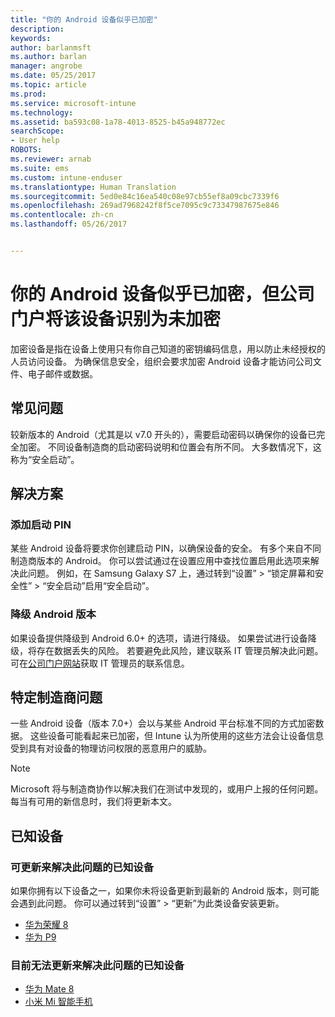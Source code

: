 ```yaml
---
title: "你的 Android 设备似乎已加密"
description: 
keywords: 
author: barlanmsft
ms.author: barlan
manager: angrobe
ms.date: 05/25/2017
ms.topic: article
ms.prod: 
ms.service: microsoft-intune
ms.technology: 
ms.assetid: ba593c08-1a78-4013-8525-b45a948772ec
searchScope:
- User help
ROBOTS: 
ms.reviewer: arnab
ms.suite: ems
ms.custom: intune-enduser
ms.translationtype: Human Translation
ms.sourcegitcommit: 5ed0e84c16ea540c08e97cb55ef8a09cbc7339f6
ms.openlocfilehash: 269ad7968242f8f5ce7095c9c73347987675e846
ms.contentlocale: zh-cn
ms.lasthandoff: 05/26/2017


---
```



# <a name="your-android-device-seems-to-be-encrypted-but-company-portal-says-otherwise"></a>你的 Android 设备似乎已加密，但公司门户将该设备识别为未加密

加密设备是指在设备上使用只有你自己知道的密钥编码信息，用以防止未经授权的人员访问设备。 为确保信息安全，组织会要求加密 Android 设备才能访问公司文件、电子邮件或数据。

## <a name="common-issues"></a>常见问题

较新版本的 Android（尤其是以 v7.0 开头的），需要启动密码以确保你的设备已完全加密。 不同设备制造商的启动密码说明和位置会有所不同。 大多数情况下，这称为“安全启动”。 

## <a name="solutions"></a>解决方案

### <a name="add-a-startup-pin"></a>添加启动 PIN

某些 Android 设备将要求你创建启动 PIN，以确保设备的安全。 有多个来自不同制造商版本的 Android。 你可以尝试通过在设置应用中查找位置启用此选项来解决此问题。 例如，在 Samsung Galaxy S7 上，通过转到“设置” > “锁定屏幕和安全性” > “安全启动”启用“安全启动”。  

### <a name="downgrade-your-version-of-android"></a>降级 Android 版本
如果设备提供降级到 Android 6.0+ 的选项，请进行降级。 如果尝试进行设备降级，将存在数据丢失的风险。 若要避免此风险，建议联系 IT 管理员解决此问题。 可在[公司门户网站](http://portal.manage.microsoft.com)获取 IT 管理员的联系信息。

## <a name="specific-manufacturer-issues"></a>特定制造商问题

一些 Android 设备（版本 7.0+）会以与某些 Android 平台标准不同的方式加密数据。 这些设备可能看起来已加密，但 Intune 认为所使用的这些方法会让设备信息受到具有对设备的物理访问权限的恶意用户的威胁。

> [!Note]
> Microsoft 将与制造商协作以解决我们在测试中发现的，或用户上报的任何问题。 每当有可用的新信息时，我们将更新本文。 

## <a name="known-devices"></a>已知设备

### <a name="known-devices-that-can-be-updated-to-fix-this-issue"></a>可更新来解决此问题的已知设备

如果你拥有以下设备之一，如果你未将设备更新到最新的 Android 版本，则可能会遇到此问题。 你可以通过转到“设置” > “更新”为此类设备安装更新。 

- [华为荣耀 8](http://consumer.huawei.com/en/support/mobile-phones/honor8_en-sup.htm)
- [华为 P9](http://consumer.huawei.com/mobile-phones/p9/index.html)

### <a name="known-devices-that-currently-cannot-be-updated-to-fix-this-issue"></a>目前无法更新来解决此问题的已知设备

- [华为 Mate 8](http://consumer.huawei.com/en/mobile-phones/mate8/index.htm)
- [小米 Mi 智能手机](https://xiaomi-mi.com/mi-smartphones/)

